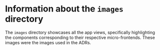 # Information about the `images` directory

The `images` directory showcases all the app views, specifically highlighting the components corresponding to their respective micro-frontends. These images were the images used in the ADRs.
